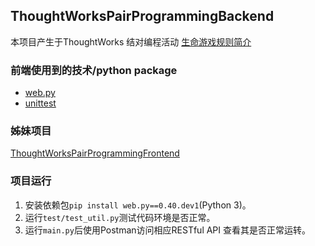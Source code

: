 ## ThoughtWorksPairProgrammingBackend

本项目产生于ThoughtWorks 结对编程活动
[生命游戏规则简介](https://zh.wikipedia.org/zh-hans/%E5%BA%B7%E5%A8%81%E7%94%9F%E5%91%BD%E6%B8%B8%E6%88%8F)

### 前端使用到的技术/python package
* [web.py](http://webpy.org/)
* [unittest](https://docs.python.org/3/library/unittest.html)

### 姊妹项目

[ThoughtWorksPairProgrammingFrontend](https://github.com/ArrayZoneYour/ThoughtWorksPairProgrammingFrontend)

### 项目运行

1. 安装依赖包`pip install web.py==0.40.dev1`(Python 3)。
2. 运行`test/test_util.py`测试代码环境是否正常。
3. 运行`main.py`后使用Postman访问相应RESTful API 查看其是否正常运转。
